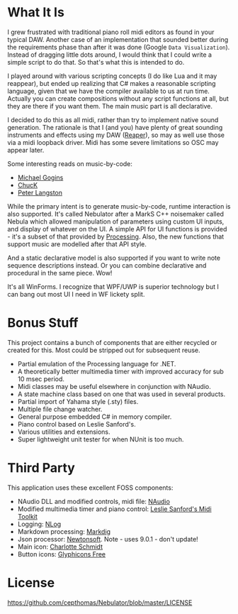 
# What It Is
I grew frustrated with traditional piano roll midi editors
as found in your typical DAW. Another case of an implementation that sounded better during the requirements phase than after
it was done (Google `Data Visualization`). Instead of dragging little dots around, I would think that I could write a simple script to do that. So that's what 
this is intended to do.  

I played around with various scripting concepts (I do like Lua and it may reappear), but ended up realizing that 
C# makes a reasonable scripting language, given that we have the compiler available to us at run time. Actually you can 
create compositions without any script functions at all, but they are there if you want them. The main music part is all declarative.  

I decided to do this as all midi, rather than try to implement native sound generation. The rationale
is that I (and you) have plenty of great sounding instruments and effects using my DAW ([Reaper](https://www.reaper.fm/)), so may as well use
those via a midi loopback driver. Midi has some severe limitations so OSC may appear later.  

Some interesting reads on music-by-code:
- [Michael Gogins](http://csoundjournal.com/issue17/gogins_composing_in_cpp.html)
- [ChucK](http://chuck.cs.princeton.edu/)
- [Peter Langston](http://www.langston.com/Papers/llfm.pdf)

While the primary intent is to generate music-by-code, runtime interaction is also supported. It's called Nebulator after 
a MarkS C++ noisemaker called Nebula which allowed manipulation of parameters using custom UI inputs, and display of whatever
on the UI. A simple API for UI functions is provided - it's a subset of that provided by [Processing](https://processing.org/).
Also, the new functions that support music are modelled after that API style.

And a static declarative model is also supported if you want to write note sequence descriptions instead. Or you can
combine declarative and procedural in the same piece. Wow!

It's all WinForms. I recognize that WPF/UWP is superior technology but I can bang out most UI I need in WF lickety split.

# Bonus Stuff
This project contains a bunch of components that are either recycled or created for this. Most could be stripped
out for subsequent reuse.
- Partial emulation of the Processing language for .NET.
- A theoretically better multimedia timer with improved accuracy for sub 10 msec period.
- Midi classes may be useful elsewhere in conjunction with NAudio.
- A state machine class based on one that was used in several products.
- Partial import of Yahama style (.sty) files.
- Multiple file change watcher.
- General purpose embedded C# in memory compiler.
- Piano control based on Leslie Sanford's.
- Various utilities and extensions.
- Super lightweight unit tester for when NUnit is too much.


# Third Party
This application uses these excellent FOSS components:
- NAudio DLL and modified controls, midi file: [NAudio](https://github.com/naudio/NAudio)
- Modified multimedia timer and piano control: [Leslie Sanford's Midi Toolkit](https://github.com/tebjan/Sanford.Multimedia.Midi)
- Logging: [NLog](http://nlog-project.org/)
- Markdown processing: [Markdig](https://github.com/lunet-io/markdig)
- Json processor: [Newtonsoft](https://www.nuget.org/packages/Newtonsoft.Json/). Note - uses 9.0.1 - don't update!
- Main icon: [Charlotte Schmidt](http://pattedemouche.free.fr/)
- Button icons: [Glyphicons Free](http://glyphicons.com/)

# License
https://github.com/cepthomas/Nebulator/blob/master/LICENSE
